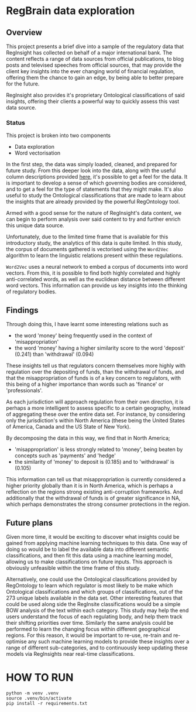 # RegBrain data exploration

## Overview

This project presents a brief dive into a sample of the regulatory data that RegInsight has collected on behalf of a major international bank. The content reflects a range of data sources from official publications, to blog posts and televised speeches from official sources, that may provide the client key insights into the ever changing world of financial regulation, offering them the chance to gain an edge, by being able to better prepare for  the future.

RegInsight also provides it's proprietary Ontological classifications of said insights, offering their clients a powerful way to quickly assess this vast data source.

### Status

This project is broken into two components

* Data exploration
* Word vectorisation

In the first step, the data was simply loaded, cleaned, and prepared for future study. From this deeper look into the data, along with the useful column descriptions provided [here](https://bramble-stamp-15b.notion.site/21ceea6f40c04a70ae6a9b00f271556b?v=4755fb38cd7d415ab1aa63d518a9ee24), it's possible to get a feel for the data. It is important to develop a sense of which governing bodies are considered, and to get a feel for the type of statements that they might make. It's also useful to study the Ontological classifications that are made to learn about the insights that are already provided by the powerful RegOntology tool.

Armed with a good sense for the nature of RegInsight's data content, we can begin to perform analysis over said content to try and further enrich this unique data source.

Unfortunately, due to the limited time frame that is available for this introductory study, the analytics of this data is quite limited. In this study, the corpus of documents gathered is vectorised using the `Word2Vec` algorithm to learn the linguistic relations present within these regulations.

`Word2Vec` uses a neural network to embed a corpus of documents into word vectors. From this, it is possible to find both highly correlated and highly anti-correlated words, as well as the euclidean distance between different word vectors. This information can provide us key insights into the thinking of regulatory bodies.

## Findings

Through doing this, I have learnt some interesting relations such as

* the word 'money' being frequently used in the context of 'misappropriation'
* the word 'money' having a higher similarity score to the word 'deposit' (0.241) than 'withdrawal' (0.094)

These insights tell us that regulators concern themselves more highly with regulation over the depositing of funds, than the withdrawal of funds, and that the misappropriation of funds is of a key concern to regulators, with this being of a higher importance than words such as 'finance' or 'professionals'.

As each jurisdiction will approach regulation from their own direction, it is perhaps a more intelligent to assess specific to a certain geography, instead of aggregating these over the entire data set. For instance, by considering only the jurisdiction's within North America (these being the United States of America, Canada and the US State of New York).

By decomposing the data in this way, we find that in North America;

* 'misappropriation' is less strongly related to 'money', being beaten by concepts such as 'payments' and 'hedge'
* the similarity of 'money' to deposit is (0.185) and to 'withdrawal' is (0.105)

This information can tell us that misappropriation is currently considered a higher priority globally than it is in North America, which is perhaps a reflection on the regions strong existing anti-corruption frameworks. And additionally that the withdrawal of funds is of greater significance in NA, which perhaps demonstrates the strong consumer protections in the region.

## Future plans

Given more time, it would be exciting to discover what insights could be gained from applying machine learning techniques to this data. One way of doing so would be to label the available data into different semantic classifications, and then fit this data using a machine learning model, allowing us to make classifications on future inputs. This approach is obviously unfeasible within the time frame of this study.

Alternatively, one could use the Ontological classifications provided by RegOntology to learn which regulator is most likely to be make which Ontological classifications and which groups of classifications, out of the  273 unique labels available in the data set. Other interesting features that could be used along side the RegInsite classifications would be a simple BOW analysis of the text within each category. This study may help the end users understand the focus of each regulating body, and help them track their shifting priorities over time. Similarly the same analysis could be performed to learn the changing focus within different geographical regions. For this reason, it would be important to re-use, re-train and re-optimise any such machine learning models to provide these insights over a range of different sub-categories, and to continuously keep updating these models via RegInsights near real-time classifications.

# HOW TO RUN

```
python -m venv .venv
source .venv/bin/activate
pip install -r requirements.txt
```
